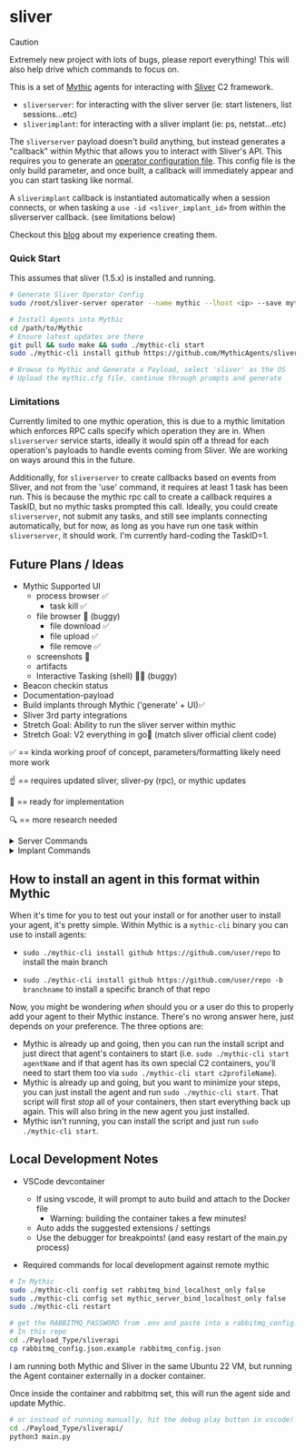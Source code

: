 # sliver

> [!CAUTION]
> Extremely new project with lots of bugs, please report everything!
> This will also help drive which commands to focus on.

This is a set of [Mythic](https://docs.mythic-c2.net/) agents for interacting with [Sliver](https://sliver.sh/) C2 framework.

- `sliverserver`: for interacting with the sliver server (ie: start listeners, list sessions...etc)
- `sliverimplant`: for interacting with a sliver implant (ie: ps, netstat...etc)

The `sliverserver` payload doesn't build anything, but instead generates a "callback" within Mythic that allows you to interact with Sliver's API. This requires you to generate an [operator configuration file](https://sliver.sh/docs?name=Multi-player+Mode). This config file is the only build parameter, and once built, a callback will immediately appear and you can start tasking like normal.

A `sliverimplant` callback is instantiated automatically when a session connects, or when tasking a `use -id <sliver_implant_id>` from within the sliverserver callback. (see limitations below)

Checkout this [blog](./blog/blog.md) about my experience creating them.

### Quick Start

This assumes that sliver (1.5.x) is installed and running.

```sh
# Generate Sliver Operator Config
sudo /root/sliver-server operator --name mythic --lhost <ip> --save mythic.cfg && sudo chown $USER:$USER mythic.cfg

# Install Agents into Mythic
cd /path/to/Mythic
# Ensure latest updates are there
git pull && sudo make && sudo ./mythic-cli start
sudo ./mythic-cli install github https://github.com/MythicAgents/sliver

# Browse to Mythic and Generate a Payload, select 'sliver' as the OS
# Upload the mythic.cfg file, continue through prompts and generate
```

### Limitations

Currently limited to one mythic operation, this is due to a mythic limitation which enforces RPC calls specify which operation they are in. When `sliverserver` service starts, ideally it would spin off a thread for each operation's payloads to handle events coming from Sliver. We are working on ways around this in the future.

Additionally, for `sliverserver` to create callbacks based on events from Sliver, and not from the 'use' command, it requires at least 1 task has been run. This is because the mythic rpc call to create a callback requires a TaskID, but no mythic tasks prompted this call. Ideally, you could create `sliverserver`, not submit any tasks, and still see implants connecting automatically, but for now, as long as you have run one task within `sliverserver`, it should work. I'm currently hard-coding the TaskID=1.

## Future Plans / Ideas

- Mythic Supported UI
  - process browser ✅
    - task kill ✅
  - file browser 🐞 (buggy)
    - file download ✅
    - file upload ✅
    - file remove ✅
  - screenshots 🐞
  - artifacts
  - Interactive Tasking (shell) 🚧🐞 (buggy)
- Beacon checkin status
- Documentation-payload
- Build implants through Mythic ('generate' + UI)✅
- Sliver 3rd party integrations
- Stretch Goal: Ability to run the sliver server within mythic
- Stretch Goal: V2 everything in go💙 (match sliver official client code)

✅ == kinda working proof of concept, parameters/formatting likely need more work

☝️ == requires updated sliver, sliver-py (rpc), or mythic updates

👷 == ready for implementation

🔍 == more research needed

<details>
  <summary>Server Commands</summary>

    - clear (not needed with Mythic?)
    - exit🔍 (exit vs close vs background vs kill)
    - monitor🔍
    - wg-config🔍
    - wg-portfwd🔍
    - wg-socks🔍
    - aliases☝️
    - armory☝️
    - background (not needed with Mythic?)
    - beacons✅
    - builders☝️
    - canaries✅
    - cursed🔍
    - dns✅
    - generate✅
    - hosts✅
    - http✅
    - https✅
    - implants✅
    - jobs✅
    - licenses✅
    - loot (not needed with Mythic?)
    - mtls✅
    - prelude-operator🔍
    - profiles✅
    - reaction🔍
    - regenerate👷
    - sessions✅
    - settings (not needed with Mythic?)
    - stage-listener👷
    - update (not needed with Mythic?)
    - use✅
    - version✅
    - websites✅
    - wg✅
    - operators✅

</details>

<details>
  <summary>Implant Commands</summary>

    - cat✅
    - cd✅
    - chmod☝️
    - chown☝️
    - chtimes☝️
    - close🔍 (what is this used for?)
    - download✅
    - execute✅
    - execute-shellcode👷
    - execute-assembly👷
    - extensions👷
    - getgid✅
    - getpid✅
    - getuid✅
    - ifconfig✅
    - info✅
    - interactive✅ (beacon only)
    - kill✅
    - ls✅
    - memfiles☝️
    - mkdir✅
    - msf👷
    - msf-inject👷
    - mv✅
    - netstat✅
    - ping✅ (session only)
    - pivots👷 (session only)
    - portfwd👷
    - procdump👷
    - ps✅
    - pwd✅
    - reconfig✅ (beacon only)
    - rename (not needed with Mythic?)
    - rm✅
    - rportfwd👷
    - screenshot✅
    - shell✅ (session only)
    - shikata-ga-nai🔍
    - sideload👷
    - socks5👷
    - ssh👷
    - tasks✅ (beacon only)
    - terminate✅
    - upload✅
    - whoami✅

</details>

## How to install an agent in this format within Mythic

When it's time for you to test out your install or for another user to install your agent, it's pretty simple. Within Mythic is a `mythic-cli` binary you can use to install agents:

- `sudo ./mythic-cli install github https://github.com/user/repo` to install the main branch
* `sudo ./mythic-cli install github https://github.com/user/repo -b branchname` to install a specific branch of that repo

Now, you might be wondering _when_ should you or a user do this to properly add your agent to their Mythic instance. There's no wrong answer here, just depends on your preference. The three options are:

* Mythic is already up and going, then you can run the install script and just direct that agent's containers to start (i.e. `sudo ./mythic-cli start agentName` and if that agent has its own special C2 containers, you'll need to start them too via `sudo ./mythic-cli start c2profileName`).
* Mythic is already up and going, but you want to minimize your steps, you can just install the agent and run `sudo ./mythic-cli start`. That script will first _stop_ all of your containers, then start everything back up again. This will also bring in the new agent you just installed.
* Mythic isn't running, you can install the script and just run `sudo ./mythic-cli start`. 

## Local Development Notes

- VSCode devcontainer
  - If using vscode, it will prompt to auto build and attach to the Docker file
    - Warning: building the container takes a few minutes!
  - Auto adds the suggested extensions / settings
  - Use the debugger for breakpoints! (and easy restart of the main.py process)

- Required commands for local development against remote mythic

```bash
# In Mythic
sudo ./mythic-cli config set rabbitmq_bind_localhost_only false
sudo ./mythic-cli config set mythic_server_bind_localhost_only false
sudo ./mythic-cli restart

# get the RABBITMQ_PASSWORD from .env and paste into a rabbitmq_config.json
# In this repo
cd ./Payload_Type/sliverapi
cp rabbitmq_config.json.example rabbitmq_config.json
```

I am running both Mythic and Sliver in the same Ubuntu 22 VM, but running the Agent container externally in a docker container.

Once inside the container and rabbitmq set, this will run the agent side and update Mythic.

```bash
# or instead of running manually, hit the debug play button in vscode!
cd ./Payload_Type/sliverapi/
python3 main.py
```
